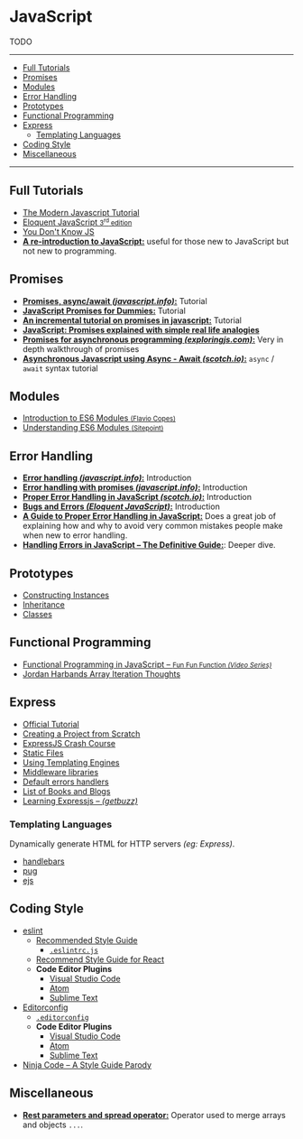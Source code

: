 # JavaScript

TODO


***
- [Full Tutorials](#full-tutorials)
- [Promises](#promises)
- [Modules](#modules)
- [Error Handling](#error-handling)
- [Prototypes](#prototypes)
- [Functional Programming](#functional-programming)
- [Express](#express)
	- [Templating Languages](#templating-languages)
- [Coding Style](#coding-style)
- [Miscellaneous](#miscellaneous)
***




## Full Tutorials

- [The Modern Javascript Tutorial](https://javascript.info/)
- [Eloquent JavaScript <small>3<sup>rd</sup> edition</small>](https://eloquentjavascript.net/)
- [You Don't Know JS](https://github.com/getify/You-Dont-Know-JS)
- [**A re-introduction to JavaScript:**](https://developer.mozilla.org/en-US/docs/Web/JavaScript/A_re-introduction_to_JavaScript) useful for those new to JavaScript but not new to programming.




## Promises

- [**Promises, async/await _(javascript.info)_:**](https://javascript.info/async) Tutorial
- [**JavaScript Promises for Dummies:**](https://scotch.io/tutorials/javascript-promises-for-dummies) Tutorial
- [**An incremental tutorial on promises in javascript:**](https://www.sohamkamani.com/blog/2016/08/28/incremenal-tutorial-to-promises/) Tutorial
- [**JavaScript: Promises explained with simple real life analogies**](https://codeburst.io/javascript-promises-explained-with-simple-real-life-analogies-dd6908092138)
- [**Promises for asynchronous programming _(exploringjs.com)_:**](http://exploringjs.com/es6/ch_promises.html) Very in depth walkthrough of promises
- [**Asynchronous Javascript using Async - Await _(scotch.io)_:**](https://scotch.io/tutorials/asynchronous-javascript-using-async-await) `async` / `await` syntax tutorial




## Modules

- [Introduction to ES6 Modules <small>(Flavio Copes)</small>](https://flaviocopes.com/es-modules/)
- [Understanding ES6 Modules <small>(Sitepoint)</small>](https://www.sitepoint.com/understanding-es6-modules/)




## Error Handling

- [**Error handling _(javascript.info)_:**](https://javascript.info/try-catch) Introduction
- [**Error handling with promises _(javascript.info)_:**](https://javascript.info/promise-error-handling) Introduction
- [**Proper Error Handling in JavaScript _(scotch.io)_:**](https://scotch.io/tutorials/proper-error-handling-in-javascript) Introduction
- [**Bugs and Errors _(Eloquent JavaScript)_:**](https://eloquentjavascript.net/08_error.html) Introduction
- [**A Guide to Proper Error Handling in JavaScript:**](https://www.sitepoint.com/proper-error-handling-javascript/) Does a great job of explaining how and why to avoid very common mistakes people make when new to error handling.
- [**Handling Errors in JavaScript – The Definitive Guide:**](https://levelup.gitconnected.com/the-definite-guide-to-handling-errors-gracefully-in-javascript-58424d9c60e6): Deeper dive.




## Prototypes

- [Constructing Instances](https://javascript.info/constructor-new)
- [Inheritance](https://javascript.info/prototypes)
- [Classes](https://javascript.info/classes)




## Functional Programming

- [Functional Programming in JavaScript – <small>Fun Fun Function _(Video Series)_</small>](https://www.youtube.com/watch?v=BMUiFMZr7vk&list=PL0zVEGEvSaeEd9hlmCXrk5yUyqUag-n84)
- [Jordan Harbands Array Iteration Thoughts](https://gist.github.com/ljharb/58faf1cfcb4e6808f74aae4ef7944cff#file-array_iteration_thoughts-md)




## Express

- [Official Tutorial](https://expressjs.com/en/starter/installing.html)
- [Creating a Project from Scratch](https://gitlab.com/snippets/1842458)
- [ExpressJS Crash Course](https://www.youtube.com/watch?time_continue=1441&v=L72fhGm1tfE)
- [Static Files](https://expressjs.com/en/starter/static-files.html)
- [Using Templating Engines](https://expressjs.com/en/guide/using-template-engines.html)
- [Middleware libraries](https://expressjs.com/en/resources/middleware.html)
- [Default errors handlers](https://expressjs.com/en/guide/error-handling.html#the-default-error-handler)
- [List of Books and Blogs](https://expressjs.com/en/resources/books-blogs.html)
- [Learning Expressjs – _(getbuzz)_](https://getbuzz.io/c/learning-expressjs)


### Templating Languages

Dynamically generate HTML for HTTP servers _(eg: Express)_.

- [handlebars](https://www.npmjs.com/package/handlebars)
- [pug](https://www.npmjs.com/package/pug)
- [ejs](https://www.npmjs.com/package/ejs)





## Coding Style

- [eslint](https://eslint.org/)
    - [Recommended Style Guide](https://www.npmjs.com/package/eslint-config-airbnb-base)
		- [`.eslintrc.js`](https://github.com/mpalmr/resources/blob/master/config-resources/eslint/eslint-config-airbnb-base.js)
    - [Recommend Style Guide for React](https://www.npmjs.com/package/eslint-config-airbnb)
    - **Code Editor Plugins**
        - [Visual Studio Code](https://marketplace.visualstudio.com/items?itemName=dbaeumer.vscode-eslint)
        - [Atom](https://atom.io/packages/linter-eslint)
        - [Sublime Text](https://github.com/SublimeLinter/SublimeLinter-eslint)
- [Editorconfig](https://editorconfig.org/)
    - [`.editorconfig`](https://github.com/mpalmr/resources/blob/master/config-resources/.editorconfig)
    - **Code Editor Plugins**
        - [Visual Studio Code](https://marketplace.visualstudio.com/items?itemName=EditorConfig.EditorConfig)
        - [Atom](https://atom.io/packages/editorconfig)
        - [Sublime Text](https://github.com/sindresorhus/editorconfig-sublime)
- [Ninja Code – A Style Guide Parody](https://javascript.info/ninja-code)




## Miscellaneous

- [**Rest parameters and spread operator:**](https://javascript.info/rest-parameters-spread-operator) Operator used to merge arrays and objects `...`.
